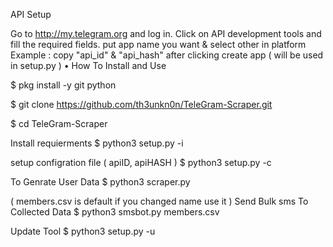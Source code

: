 API Setup

Go to http://my.telegram.org and log in.
Click on API development tools and fill the required fields.
put app name you want & select other in platform Example :
copy "api_id" & "api_hash" after clicking create app ( will be used in setup.py )
• How To Install and Use

$ pkg install -y git python

$ git clone https://github.com/th3unkn0n/TeleGram-Scraper.git

$ cd TeleGram-Scraper

Install requierments
$ python3 setup.py -i

setup configration file ( apiID, apiHASH )
$ python3 setup.py -c

To Genrate User Data
$ python3 scraper.py

( members.csv is default if you changed name use it )
Send Bulk sms To Collected Data
$ python3 smsbot.py members.csv

Update Tool
$ python3 setup.py -u
